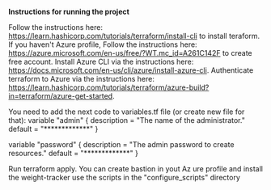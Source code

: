**Instructions for running the project**

Follow the instructions here: https://learn.hashicorp.com/tutorials/terraform/install-cli to install teraform.
If you haven't Azure profile, Follow the instructions here: https://azure.microsoft.com/en-us/free/?WT.mc_id=A261C142F to create free account.
Install Azure CLI via the instructions here: https://docs.microsoft.com/en-us/cli/azure/install-azure-cli.
Authenticate terraform to Azure via the instructions here: https://learn.hashicorp.com/tutorials/terraform/azure-build?in=terraform/azure-get-started.

You need to add the next code to variables.tf file (or create new file for that):
variable "admin" {
  description = "The name of the administrator."
  default = "*************"
}

variable "password" {
  description = "The admin password to create resources."
  default = "*************"
}

Run terraform apply.
You can create bastion in yout Az ure profile and install the weight-tracker use the scripts in the "configure_scripts" directory
